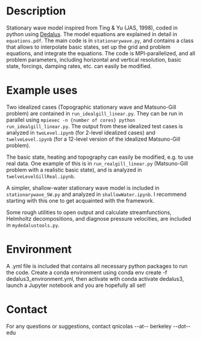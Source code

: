 # Description
Stationary wave model inspired from Ting & Yu (JAS, 1998), coded in python using [Dedalus](https://github.com/DedalusProject). The model equations are explained in detail in `equations.pdf`. The main code is in `stationarywave.py`, and contains a class that allows to interpolate basic states, set up the grid and problem equations, and integrate the equations. The code is MPI-parallelized, and all problem parameters, including horizontal and vertical resolution, basic state, forcings, damping rates, etc. can easily be modified.

# Example uses
Two idealized cases (Topographic stationary wave and Matsuno-Gill problem) are contained in `run_idealgill_linear.py`. They can be run in parallel using `mpiexec -n {number of cores} python run_idealgill_linear.py`.
The output from these idealized test cases is analyzed in `twoLevel.ipynb` (for 2-level idealized cases) and `twelveLevel.ipynb` (for a 12-level version of the idealized Matsuno-Gill problem).

The basic state, heating and topography can easily be modified, e.g. to use real data. One example of this is in `run_realgill_linear.py` (Matsuno-Gill problem with a realistic basic state), and is analyzed in `twelveLevelGillReal.ipynb`.

A simpler, shallow-water stationary wave model is included in `stationarywave_SW.py` and analyzed in `shallowWater.ipynb`. I recommend starting with this one to get acquainted with the framework. 

Some rough utilities to open output and calculate streamfunctions, Helmholtz decompositions, and diagnose pressure velocities, are included in `mydedalustools.py`.

# Environment
A .yml file is included that contains all necessary python packages to run the code. Create a conda environment using conda env create -f dedalus3_environment.yml, then activate with conda activate dedalus3, launch a Jupyter notebook and you are hopefully all set!

# Contact
For any questions or suggestions, contact qnicolas --at-- berkeley --dot-- edu
